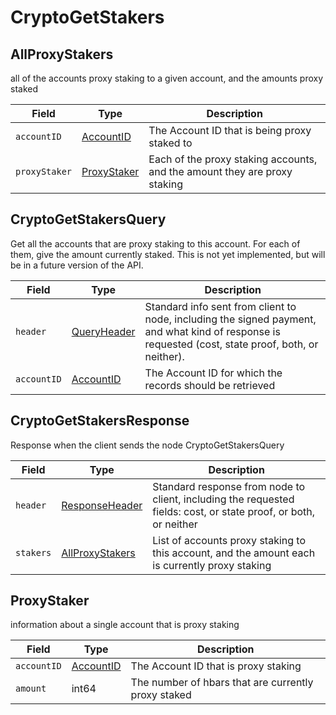 # CryptoGetStakers

## AllProxyStakers

all of the accounts proxy staking to a given account, and the amounts proxy staked

| Field         | Type                                           | Description                                                               |
| ------------- | ---------------------------------------------- | ------------------------------------------------------------------------- |
| `accountID`   | [AccountID](../basic-types/accountid.md)       | The Account ID that is being proxy staked to                              |
| `proxyStaker` | [ProxyStaker](cryptogetstakers.md#proxystaker) | Each of the proxy staking accounts, and the amount they are proxy staking |

## CryptoGetStakersQuery

Get all the accounts that are proxy staking to this account. For each of them, give the amount currently staked. This is not yet implemented, but will be in a future version of the API.

| Field       | Type                                           | Description                                                                                                                                                                            |
| ----------- | ---------------------------------------------- | -------------------------------------------------------------------------------------------------------------------------------------------------------------------------------------- |
| `header`    | [QueryHeader](../miscellaneous/queryheader.md) | Standard info sent from client to node, including the signed payment, and what kind of response is requested (cost, state proof, both, or neither). |
| `accountID` | [AccountID](../basic-types/accountid.md)       | The Account ID for which the records should be retrieved                                                                                                                               |

## CryptoGetStakersResponse

Response when the client sends the node CryptoGetStakersQuery

| Field     | Type                                                   | Description                                                                                                                      |
| --------- | ------------------------------------------------------ | -------------------------------------------------------------------------------------------------------------------------------- |
| `header`  | [ResponseHeader](../miscellaneous/responseheader.md)   | Standard response from node to client, including the requested fields: cost, or state proof, or both, or neither |
| `stakers` | [AllProxyStakers](cryptogetstakers.md#allproxystakers) | List of accounts proxy staking to this account, and the amount each is currently proxy staking                                   |

## ProxyStaker

information about a single account that is proxy staking

| Field       | Type                                     | Description                                         |
| ----------- | ---------------------------------------- | --------------------------------------------------- |
| `accountID` | [AccountID](../basic-types/accountid.md) | The Account ID that is proxy staking                |
| `amount`    | int64                                    | The number of hbars that are currently proxy staked |
